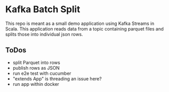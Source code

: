 # Kafka Batch Split

This repo is meant as a small demo application using Kafka Streams in Scala.
This application reads data from a topic containing parquet files and splits those into individual json rows.

## ToDos

- split Parquet into rows
- publish rows as JSON
- run e2e test with cucumber
- "extends App" is threading an issue here?
- run app within docker